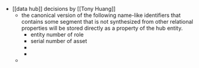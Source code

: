 - [[data hub]] decisions by [[Tony Huang]]
	- the canonical version of the following name-like identifiers that contains some segment that is not synthesized from other relational properties will be stored directly as a property of the hub entity.
		- entity number of role
		- serial number of asset
		-
		-
	-